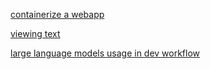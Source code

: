 [containerize a webapp](./containerization/containerize-a-webapp.md)

[viewing text](./text/viewing-text.md)

[large language models usage in dev workflow](./large%20language%20models/leveraging%20local%20llms.md)
